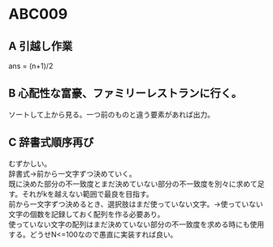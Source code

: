 # ABC009
## A 引越し作業
ans = (n+1)/2
## B 心配性な富豪、ファミリーレストランに行く。
ソートして上から見る。一つ前のものと違う要素があれば出力。
## C 辞書式順序再び
むずかしい。  
辞書式->前から一文字ずつ決めていく。  
既に決めた部分の不一致度とまだ決めていない部分の不一致度を別々に求めて足す。それがkを越えない範囲で最良を目指す。  
前から一文字ずつ決めるとき、選択肢はまだ使っていない文字。->使っていない文字の個数を記録しておく配列を作る必要あり。  
使っていない文字の配列はまだ決めていない部分の不一致度を求める時にも使用する。どうせN<=100なので愚直に実装すれば良い。  

